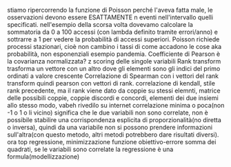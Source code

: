 stiamo ripercorrendo la funzione di Poisson perché l'aveva fatta male, le osservazioni devono essere ESATTAMENTE n eventi nell'intervallo quelli specificati.
nell'esempio della scorsa volta dovevamo calcolare la sommatoria da 0 a 100 accessi (con lambda definito tramite errori/anno) e sottrarre a 1 per vedere la probabilità di accessi superiori.
Poisson richiede processi stazionari, cioè non cambino i tassi di come accadono le cose aka probabilità, non esponenziali esempio pandemia.
Coefficiente di Pearson è la covarianza normalizzata? z scoring delle singole variabili
Rank transform trasforma un vettore con un altro dove gli elementi sono gli indici del primo ordinati a valore crescente
Correlazione di Spearman con i vettori del rank transform quindi pearson con vettori di rank.
correlazione di kendall, stile rank precedente, ma il rank viene dato da coppie su stessi elemnti, matrice delle possibili coppie, coppie discordi e concordi, elementi dei due insiemi allo stesso modo, vabeh rivedilo su internet
correlazione minima o poca(non -1 o 1 o li vicino) significa che le due variabili non sono correlate, non è possibile stabilire una corrispondenza esplicita di proporzionalità(no diretta o inversa), quindi da una variabile non si possono prendere informazioni sull'altra(con questo metodo, altri metodi potrebbero dare risultati diversi).
ora top regressione, minimizzazione funzione obiettivo-errore somma dei quadrati, se le variabili sono correlate la regressione è una formula(modellizzazione) 